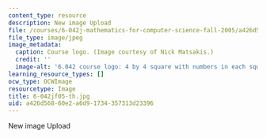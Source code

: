 ```yaml
---
content_type: resource
description: New image Upload
file: /courses/6-042j-mathematics-for-computer-science-fall-2005/a426d56860e2a6d91734357313d23396_6-042jf05-th.jpg
file_type: image/jpeg
image_metadata:
  caption: Course logo. (Image courtesy of Nick Matsakis.)
  credit: ''
  image-alt: '6.042 course logo: 4 by 4 square with numbers in each square.'
learning_resource_types: []
ocw_type: OCWImage
resourcetype: Image
title: 6-042jf05-th.jpg
uid: a426d568-60e2-a6d9-1734-357313d23396
---
```

New image Upload

